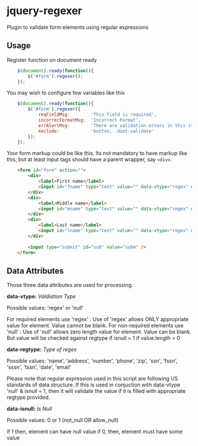 jquery-regexer
==============

Plugin to validate form elements using regular expressions

## Usage

Register function on document ready

```javascript
	$(document).ready(function(){
		$('#form').regexer();
	});
```

You may wish to configure few variables like this

```javascript
	$(document).ready(function(){
		$('#form').regexer({
			reqFieldMsg: 		'This field is required',
			incorrecFormatMsg: 	'Incorrect Format',
			errAlertMsg:		'There are validation errors in this step.',
			exclude:			'button, .dont-validate'
		});
	});
```

Your form markup could be like this.
Its not mandatory to have markup like this, but at least input tags should have a parent wrapper, say ```<div>```.

```html
	<form id="form" action="">
		<div>
			<label>First name</label>
			<input id="fname" type="text" value="" data-vtype="regex" data-regtype="name" data-isnull="0" >
		</div>
		<div>
			<label>Middle name</label>
			<input id="mname" type="text" value="" data-vtype="regex" data-regtype="name" data-isnull="0" >
		</div>
		<div>
			<label>Last name</label>
			<input id="lname" type="text" value="" data-vtype="regex" data-regtype="name" data-isnull="0" >
		</div>
			
		<input type="submit" id="sub" value="subm" />
	</form>
```

## Data Attributes

Those three data attributes are used for processing.

**data-vtype:** *Valdiation Type*

Possible values: 'regex' or 'null'

For required elements use 'regex' : Use of 'regex' allows ONLY appropriate value for element. Value cannot be blank.
For non-required elements use 'null' : Use of 'null' allows zero length value for element. Value can be blank.
But value will be checked against regtype if isnull = 1 if value.length > 0

**data-regtype:** *Type of regex*

Possible values: 'name', 'address', 'number', 'phone', 'zip', 'ssn', 'fssn', 'sssn', 'tssn', 'date', 'email'

Please note that regular expression used in this script are following US standards of data structure.
If this is used in conjuction with data-vtype 'null' & isnull = 1, then it will validate the value if
it is filled with appropriate regtype provided.

**data-isnull:** *Is Null*

Possible values: 0 or 1 (not_null OR allow_null)

if 1 then, element can have null value
if 0, then, element must have some value
